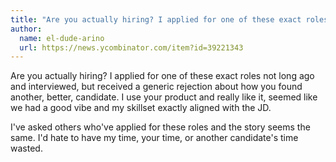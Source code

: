 ```yaml
---
title: "Are you actually hiring? I applied for one of these exact roles not long ago and interviewed, but received a generic rejection about how you found another, better, candidate. I use your product and really like it, seemed like we had a good vibe and my skillset exactly aligned with the JD."
author:
  name: el-dude-arino
  url: https://news.ycombinator.com/item?id=39221343
---
```

Are you actually hiring? I applied for one of these exact roles not long ago and interviewed, but received a generic rejection about how you found another, better, candidate. I use your product and really like it, seemed like we had a good vibe and my skillset exactly aligned with the JD.

I&#x27;ve asked others who&#x27;ve applied for these roles and the story seems the same. I&#x27;d hate to have my time, your time, or another candidate&#x27;s time wasted.
